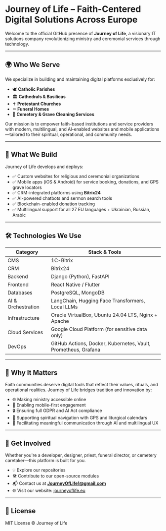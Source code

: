 # Journey of Life – Faith-Centered Digital Solutions Across Europe

Welcome to the official GitHub presence of **Journey of Life**, a visionary IT solutions company revolutionizing ministry and ceremonial services through technology.

---

## 🌍 Who We Serve

We specialize in building and maintaining digital platforms exclusively for:

- 🕊️ **Catholic Parishes**
- 🏛️ **Cathedrals & Basilicas**
- ✝️ **Protestant Churches**
- ⚰️ **Funeral Homes**
- 🧼 **Cemetery & Grave Cleaning Services**

Our mission is to empower faith-based institutions and service providers with modern, multilingual, and AI-enabled websites and mobile applications—tailored to their spiritual, operational, and community needs.

---

## 🧱 What We Build

Journey of Life develops and deploys:

- ✅ Custom websites for religious and ceremonial organizations
- ✅ Mobile apps (iOS & Android) for service booking, donations, and GPS grave locators
- ✅ CRM-integrated platforms using **Bitrix24**
- ✅ AI-powered chatbots and sermon search tools
- ✅ Blockchain-enabled donation tracking
- ✅ Multilingual support for all 27 EU languages + Ukrainian, Russian, Arabic

---

## 🛠️ Technologies We Use

| Category         | Stack & Tools                                                                 |
|------------------|-------------------------------------------------------------------------------|
| CMS              | 1C-Bitrix                                                                     |
| CRM              | Bitrix24                                                                      |
| Backend          | Django (Python), FastAPI                                                      |
| Frontend         | React Native / Flutter                                                        |
| Databases        | PostgreSQL, MongoDB                                                           |
| AI & Orchestration| LangChain, Hugging Face Transformers, Local LLMs                            |
| Infrastructure   | Oracle VirtualBox, Ubuntu 24.04 LTS, Nginx + Apache                          |
| Cloud Services   | Google Cloud Platform (for sensitive data only)                              |
| DevOps           | GitHub Actions, Docker, Kubernetes, Vault, Prometheus, Grafana               |

---

## 🧠 Why It Matters

Faith communities deserve digital tools that reflect their values, rituals, and operational realities. Journey of Life bridges tradition and innovation by:

- 🌐 Making ministry accessible online
- 📱 Enabling mobile-first engagement
- 🔒 Ensuring full GDPR and AI Act compliance
- 🧭 Supporting spiritual navigation with GPS and liturgical calendars
- 💬 Facilitating meaningful communication through AI and multilingual UX

---

## 🤝 Get Involved

Whether you're a developer, designer, priest, funeral director, or cemetery caretaker—this platform is built for you.

- 💡 Explore our repositories
- 🛠️ Contribute to our open-source modules
- 📬 Contact us at **JourneyOfLife1@gmail.com**
- 🌐 Visit our website: [journeyoflife.eu](https://journeyoflife.eu)

---

## 📜 License

MIT License © Journey of Life



